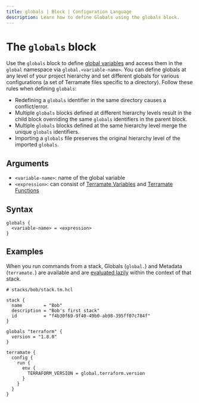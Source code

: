 ```yaml
---
title: globals | Block | Configuration Language
description: Learn how to define Globals using the globals block.
---
```


# The `globals` block

Use the `globals` block to define [global variables](../variables/globals.md) and access them in the `global` namespace via `global.<variable-name>`. You can define globals at any level of your project hierarchy and set different globals for various configurations (a set of Terramate files specific to a directory).
Follow these rules when defining `globals`:

- Redefining a `globals` identifier in the same directory causes a conflict/error.
- Multiple `globals` blocks defined at different hierarchy levels result in the child block overriding the same `globals` identifiers in the parent block.
- Multiple `globals` blocks defined at the same hierarchy level merge the unique `globals` identifiers.
- Importing a `globals` file preserves the original hierarchy level of the imported `globals`.

## Arguments

- `<variable-name>`: name of the global variable
- `<expression>`: can consist of [Terramate Variables](../variables/index.md) and [Terramate Functions](../functions/index.md)

## Syntax

```hcl
globals {
  <variable-name> = <expression>
}
```

## Examples

When you run commands from a stack, Globals (`global.`) and Metadata (`terramate.`) are available and are [evaluated lazily](../variables/globals.md#lazy-evaluation) within the context of that stack.

```hcl
# stacks/bob/stack.tm.hcl

stack {
  name        = "Bob"
  description = "Bob's first stack"
  id          = "f4b30f69-9f40-49b0-ab98-395ff07c784f"
}

globals "terraform" {
  version = "1.8.0"
}

terramate {
  config {
    run {
      env {
        TERRAFORM_VERSION = global.terraform.version
      }
    }
  }
}
```

